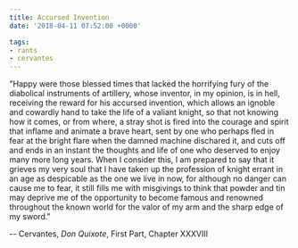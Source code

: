 ```yaml
---
title: Accursed Invention
date: '2018-04-11 07:52:00 +0000'

tags:
- rants
- cervantes
---
```


"Happy were those blessed times that lacked the horrifying fury of the
diabolical instruments of artillery, whose inventor, in my opinion, is in
hell, receiving the reward for his accursed invention, which allows an ignoble
and cowardly hand to take the life of a valiant knight, so that not
knowing how it comes, or from where, a stray shot is fired into the
courage and spirit that inflame and animate a brave heart, sent by one
who perhaps fled in fear at the bright flare when the damned machine
dischared it, and cuts off and ends in an instant the thoughts and life
of one who deserved to enjoy many more long years.  When I consider this,
I am prepared to say that it grieves my very soul that I have taken up
the profession of knight errant in an age as despicable as the one we live
in now, for although no danger can cause me to fear, it still fills me with
misgivings to think that powder and tin may deprive me of the opportunity
to become famous and renowned throughout the known world for the
valor of my arm and the sharp edge of my sword."

-- Cervantes, *Don Quixote*, First Part, Chapter XXXVIII
